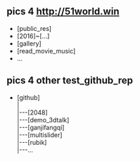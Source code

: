 ## pics 4 http://51world.win

- [public_res]
- [2016]~[...]
- [gallery]
- [read_movie_music]
- ...

## pics 4 other test_github_rep

- [github]  
  |  
  |---[2048]  
  |---[demo_3dtalk]  
  |---[ganjifangqi]  
  |---[multislider]  
  |---[rubik]  
  |---...
